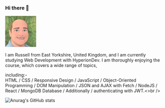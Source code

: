 ### Hi there 👋

<img src="https://github.com/Russell-Ombler/Russell-Ombler/blob/main/RussellOmblerAvatar.jpg" alt="Russell Ombler" Avatar width="100">

I am Russell from East Yorkshire, United Kingdom, and I am currently studying Web Development with HyperionDev. I am thoroughly enjoying the course, which covers a wide range of topics, 

including:-<br />
HTML / CSS / Responsive Design / JavaScript / Object-Oriented Programming / DOM Manipulation / JSON and AJAX with Fetch / NodeJS / React / MongoDB Database / Additionally / authenticating with JWT.<>br />

![Anurag's GitHub stats](https://github-readme-stats.vercel.app/api?username=Russell-Ombler&theme=light&show_icons=true)
